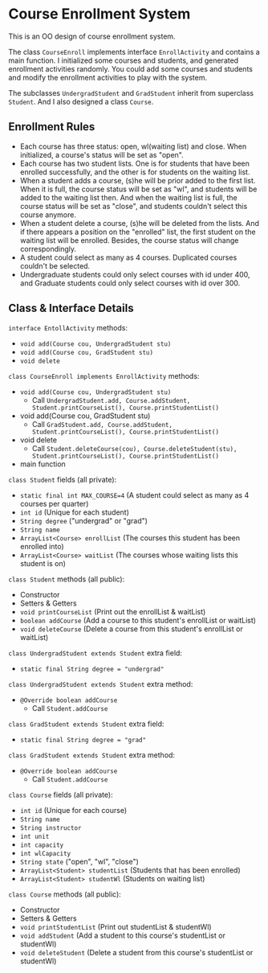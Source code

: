# Course Enrollment System
This is an OO design of course enrollment system.

The class ```CourseEnroll``` implements interface ```EnrollActivity``` and contains a main function. I initialized some courses and students, and generated enrollment activities randomly. You could add some courses and students and modify the enrollment activities to play with the system.

The subclasses ```UndergradStudent``` and ```GradStudent``` inherit from superclass ```Student```. And I also designed a class ```Course```.

## Enrollment Rules
* Each course has three status: open, wl(waiting list) and close. When initialized, a course's status will be set as "open".
* Each course has two student lists. One is for students that have been enrolled successfully, and the other is for students on the waiting list. 
* When a student adds a course, (s)he will be prior added to the first list. When it is full, the course status will be set as "wl", and students will be added to the waiting list then. And when the waiting list is full, the course status will be set as "close", and students couldn't select this course anymore.
* When a student delete a course, (s)he will be deleted from the lists. And if there appears a position on the "enrolled" list, the first student on the waiting list will be enrolled. Besides, the course status will change correspondingly.
* A student could select as many as 4 courses. Duplicated courses couldn't be selected.
* Undergraduate students could only select courses with id under 400, and Graduate students could only select courses with id over 300.

## Class & Interface Details
```interface EntollActivity``` methods:
* ```void add(Course cou, UndergradStudent stu)```
* ```void add(Course cou, GradStudent stu)```
* ```void delete```

```class CourseEnroll implements EnrollActivity``` methods:
* ```void add(Course cou, UndergradStudent stu)```
  * Call ```UndergradStudent.add, Course.addStudent, Student.printCourseList(), Course.printStudentList()```
* void add(Course cou, GradStudent stu)
  * Call ```GradStudent.add, Course.addStudent, Student.printCourseList(), Course.printStudentList()```
* void delete
  * Call ```Student.deleteCourse(cou), Course.deleteStudent(stu), Student.printCourseList(), Course.printStudentList()```
* main function

```class Student``` fields (all private):
* ```static final int MAX_COURSE=4``` (A student could select as many as 4 courses per quarter)
* ```int id``` (Unique for each student)
* ```String degree``` ("undergrad" or "grad")
* ```String name```
* ```ArrayList<Course> enrollList``` (The courses this student has been enrolled into)
* ```ArrayList<Course> waitList``` (The courses whose waiting lists this student is on)

```class Student``` methods (all public):
* Constructor
* Setters & Getters
* ```void printCourseList``` (Print out the enrollList & waitList)
* ```boolean addCourse``` (Add a course to this student's enrollList or waitList)
* ```void deleteCourse``` (Delete a course from this student's enrollList or waitList)

```class UndergradStudent extends Student``` extra field:  
* ```static final String degree = "undergrad"```

```class UndergradStudent extends Student``` extra method:
* ```@Override boolean addCourse```
    * Call ```Student.addCourse```

```class GradStudent extends Student``` extra field:
* ```static final String degree = "grad"```

```class GradStudent extends Student``` extra method:
* ```@Override boolean addCourse```
    * Call ```Student.addCourse```

```class Course``` fields (all private):
* ```int id``` (Unique for each course)
* ```String name```
* ```String instructor```
* ```int unit```
* ```int capacity```
* ```int wlCapacity```
* ```String state``` ("open", "wl", "close")
* ```ArrayList<Student> studentList``` (Students that has been enrolled)
* ```ArrayList<Student> studentWl``` (Students on waiting list)

```class Course``` methods (all public):
* Constructor
* Setters & Getters
* ```void printStudentList``` (Print out studentList & studentWl)
* ```void addStudent``` (Add a student to this course's studentList or studentWl)
* ```void deleteStudent``` (Delete a student from this course's studentList or studentWl)
